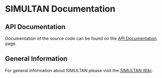 # **SIMULTAN** Documentation

## API Documentation

Documentation of the source code can be found on the  [API Documentation](intro.html) page.

## General Information
For general information about SIMULTAN please visit the
[SIMULTAN Wiki](https://github.com/bph-tuwien/SIMULTAN/wiki).